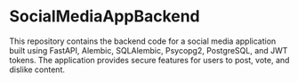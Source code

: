 # SocialMediaAppBackend
This repository contains the backend code for a social media application built using FastAPI, Alembic, SQLAlembic, Psycopg2, PostgreSQL, and JWT tokens. The application provides secure features for users to post, vote, and dislike content.
